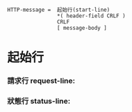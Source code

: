 ```
HTTP-message =  起始行(start-line)
                *( header-field CRLF )
                CRLF
                [ message-body ]
```

# 起始行

### 請求行 request-line:



### 狀態行 status-line: